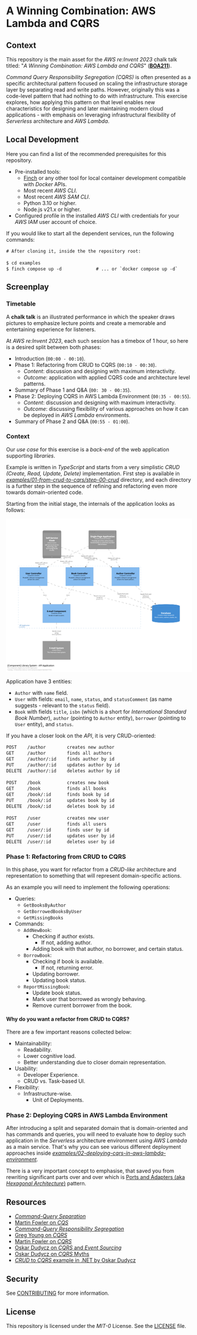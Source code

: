 # A Winning Combination: AWS Lambda and CQRS

## Context

This repository is the main asset for the *AWS re:Invent 2023* chalk talk titled: "*A Winning Combination: AWS Lambda and CQRS*" (**[BOA211](https://hub.reinvent.awsevents.com/attendee-portal/catalog/?search=boa211)**).

*Command Query Responsibility Segregation (CQRS)* is often presented as a specific architectural pattern focused on scaling the infrastructure storage layer by separating read and write paths. However, originally this was a code-level pattern that had nothing to do with infrastructure. This exercise explores, how applying this pattern on that level enables new characteristics for designing and later maintaining modern cloud applications - with emphasis on leveraging infrastructural flexibility of *Serverless* architecture and *AWS Lambda*.

## Local Development

Here you can find a list of the recommended prerequisites for this repository.

- Pre-installed tools:
  - [Finch](https://runfinch.com) or any other tool for local container development compatible with *Docker* APIs.
  - Most recent *AWS CLI*.
  - Most recent *AWS SAM CLI*.
  - Python 3.10 or higher.
  - Node.js v21.x or higher.
- Configured profile in the installed *AWS CLI* with credentials for your *AWS IAM* user account of choice.

If you would like to start all the dependent services, run the following commands:

```shell
# After cloning it, inside the the repository root:

$ cd examples
$ finch compose up -d             # ... or `docker compose up -d`
```

## Screenplay

### Timetable

A **chalk talk** is an illustrated performance in which the speaker draws pictures to emphasize lecture points and create a memorable and entertaining experience for listeners.

At *AWS re:Invent 2023*, each such session has a timebox of 1 hour, so here is a desired split between both phases:

- Introduction (`00:00 - 00:10`).
- Phase 1: Refactoring from CRUD to CQRS (`00:10 - 00:30`).
  - _Content_: discussion and designing with maximum interactivity.
  - _Outcome_: application with applied CQRS code and architecture level patterns.
- Summary of Phase 1 and Q&A (`00: 30 - 00:35`).
- Phase 2: Deploying CQRS in AWS Lambda Environment (`00:35 - 00:55`).
  - _Content_: discussion and designing with maximum interactivity.
  - _Outcome_: discussing flexibility of various approaches on how it can be deployed in *AWS Lambda* environments.
- Summary of Phase 2 and Q&A (`00:55 - 01:00`).

### Context

Our *use case* for this exercise is a *back-end* of the web application supporting *libraries*.

Example is written in *TypeScript* and starts from a very simplistic *CRUD (Create, Read, Update, Delete)* implementation. First step is available in *[examples/01-from-crud-to-cqrs/step-00-crud](./examples/01-from-crud-to-cqrs/step-00-crud)* directory, and each directory is a further step in the sequence of refining and refactoring even more towards domain-oriented code.

Starting from the initial stage, the internals of the application looks as follows:

![Starting point for the discussion: CRUD-like implementation of the system](./docs/step-00-crud.png)

Application have 3 entities:

- `Author` with `name` field.
- `User` with fields: `email`, `name`, `status`, and `statusComment` (as name suggests - relevant to the `status` field).
- `Book` with fields `title`, `isbn` (which is a short for *International Standard Book Number*), `author` (pointing to `Author` entity), `borrower` (pointing to `User` entity), and `status`.

If you have a closer look on the *API*, it is very CRUD-oriented:

```text
POST    /author        creates new author
GET     /author        finds all authors
GET     /author/:id    finds author by id
PUT     /author/:id    updates author by id
DELETE  /author/:id    deletes author by id

POST    /book          creates new book
GET     /book          finds all books
GET     /book/:id      finds book by id
PUT     /book/:id      updates book by id
DELETE  /book/:id      deletes book by id

POST    /user          creates new user
GET     /user          finds all users
GET     /user/:id      finds user by id
PUT     /user/:id      updates user by id
DELETE  /user/:id      deletes user by id
```

### Phase 1: Refactoring from CRUD to CQRS

In this phase, you want for refactor from a *CRUD-like* architecture and representation to something that will represent domain-specific actions.

As an example you will need to implement the following operations:

- Queries:
  - `GetBooksByAuthor`
  - `GetBorrowedBooksByUser`
  - `GetMissingBooks`
- Commands:
  - `AddNewBook`:
    - Checking if author exists.
      - If not, adding author.
    - Adding book with that author, no borrower, and certain status.
  - `BorrowBook`:
    - Checking if book is available.
      - If not, returning error.
    - Updating borrower.
    - Updating book status.
  - `ReportMissingBook`:
    - Update book status.
    - Mark user that borrowed as wrongly behaving.
    - Remove current borrower from the book.

#### Why do you want a refactor from CRUD to CQRS?

There are a few important reasons collected below:

- Maintainability:
  - Readability.
  - Lower cognitive load.
  - Better understanding due to closer domain representation.
- Usability:
  - Developer Experience.
  - CRUD vs. Task-based UI.
- Flexibility:
  - Infrastructure-wise.
    - Unit of Deployments.

### Phase 2: Deploying CQRS in AWS Lambda Environment

After introducing a split and separated domain that is domain-oriented and has commands and queries, you will need to evaluate how to deploy such application in the *Serverless* architecture environment using *AWS Lambda* as a main service. That's why you can see various different deployment approaches inside *[examples/02-deploying-cqrs-in-aws-lambda-environment](./examples/02-deploying-cqrs-in-aws-lambda-environment)*.

There is a very important concept to emphasise, that saved you from rewriting significant parts over and over which is [Ports and Adapters (aka *Hexagonal Architecture*)](https://en.wikipedia.org/wiki/Hexagonal_architecture_(software)) pattern.

## Resources

- [*Command-Query Separation*](https://en.wikipedia.org/wiki/Command%E2%80%93query_separation)
- [Martin Fowler on *CQS*](https://martinfowler.com/bliki/CommandQuerySeparation.html)
- [*Command-Query Responsibility Segregation*](https://en.wikipedia.org/wiki/Command_Query_Responsibility_Segregation)
- [Greg Young on *CQRS*](https://cqrs.files.wordpress.com/2010/11/cqrs_documents.pdf)
- [Martin Fowler on *CQRS*](https://martinfowler.com/bliki/CQRS.html)
- [Oskar Dudycz on *CQRS* and *Event Sourcing*](https://event-driven.io/en/event_streaming_is_not_event_sourcing/)
- [Oskar Dudycz on *CQRS* Myths](https://event-driven.io/en/cqrs_facts_and_myths_explained/)
- [*CRUD* to *CQRS* example in .NET by Oskar Dudycz](https://github.com/oskardudycz/EventSourcing.NetCore/tree/main/Sample/CRUDToCQRS)

## Security

See [CONTRIBUTING](CONTRIBUTING.md#security-issue-notifications) for more information.

## License

This repository is licensed under the *MIT-0* License. See the [LICENSE](LICENSE) file.
